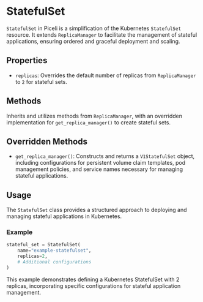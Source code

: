 # StatefulSet

`StatefulSet` in Piceli is a simplification of the Kubernetes `StatefulSet` resource. It extends `ReplicaManager` to facilitate the management of stateful applications, ensuring ordered and graceful deployment and scaling.

## Properties

- `replicas`: Overrides the default number of replicas from `ReplicaManager` to `2` for stateful sets.

## Methods

Inherits and utilizes methods from `ReplicaManager`, with an overridden implementation for `get_replica_manager()` to create stateful sets.

## Overridden Methods

- `get_replica_manager()`: Constructs and returns a `V1StatefulSet` object, including configurations for persistent volume claim templates, pod management policies, and service names necessary for managing stateful applications.

## Usage

The `StatefulSet` class provides a structured approach to deploying and managing stateful applications in Kubernetes.

### Example

```python
stateful_set = StatefulSet(
    name="example-statefulset",
    replicas=2,
    # Additional configurations
)
```

This example demonstrates defining a Kubernetes StatefulSet with 2 replicas, incorporating specific configurations for stateful application management.
